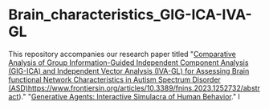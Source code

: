 # Brain_characteristics_GIG-ICA-IVA-GL
This repository accompanies our research paper titled "[Comparative Analysis of Group Information-Guided Independent Component Analysis (GIG-ICA) and Independent Vector Analysis (IVA-GL) for Assessing Brain functional Network Characteristics in Autism Spectrum Disorder (ASD)](https://www.frontiersin.org/articles/10.3389/fnins.2023.1252732/abstract)https://www.frontiersin.org/articles/10.3389/fnins.2023.1252732/abstract)." 
"[Generative Agents: Interactive Simulacra of Human Behavior](https://arxiv.org/abs/2304.03442)." I
